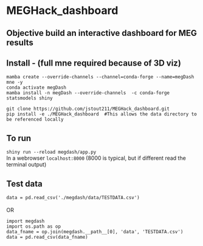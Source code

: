 # MEGHack_dashboard

## Objective build an interactive dashboard for MEG results

## Install - (full mne required because of 3D viz)
```
mamba create --override-channels --channel=conda-forge --name=megDash mne -y  
conda activate megDash
mamba install -n megDash --override-channels  -c conda-forge statsmodels shiny

git clone https://github.com/jstout211/MEGHack_dashboard.git
pip install -e ./MEGHack_dashboard  #This allows the data directory to be referenced locally 
```

## To run 
`shiny run --reload megdash/app.py` <br>
In a webrowser `localhost:8000` (8000 is typical, but if different read the terminal output)


## Test data
`data = pd.read_csv('./megdash/data/TESTDATA.csv')` <br><br>
OR <br>
```
import megdash
import os.path as op
data_fname = op.join(megdash.__path__[0], 'data', 'TESTDATA.csv')
data = pd.read_csv(data_fname)
```

